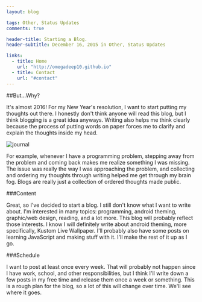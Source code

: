 ```yaml
---
layout: blog

tags: Other, Status Updates
comments: true

header-title: Starting a Blog.
header-subtitle: December 16, 2015 in Other, Status Updates

links:
  - title: Home
    url: "http://omegadeep10.github.io"
  - title: Contact
    url: "#contact"
---
```


##But...Why?

It's almost 2016! For my New Year's resolution, I want to start putting my thoughts out there. I honestly don't think anyone will read this blog, but I think blogging is a great idea anyways. Writing also helps me think clearly because the process of putting words on paper forces me to clarify and explain the thoughts inside my head.

<img data-src="http://www.mortylefkoe.com/wp-content/uploads/bigstock-Journal-050713.jpg" alt="journal" class="col-3 lazyload">

For example, whenever I have a programming problem, stepping away from the problem and coming back makes me realize something I was missing. The issue was really the way I was approaching the problem, and collecting and ordering my thoughts through writing helped me get through my brain fog. Blogs are really just a collection of ordered thoughts made public.

###Content

Great, so I've decided to start a blog. I still don't know what I want to write about. I'm interested in many topics: programming, android theming, graphic/web design, reading, and a lot more. This blog will probably reflect those interests. I know I will definitely write about android theming, more specifically, Kustom Live Wallpaper. I'll probably also have some posts on learning JavaScript and making stuff with it. I'll make the rest of it up as I go.

###Schedule

I want to post at least once every week. That will probably not happen since I have work, school, and other responsibilities, but I think I'll write down a few posts in my free time and release them once a week or something. This is a rough plan for the blog, so a lot of this will change over time. We'll see where it goes.